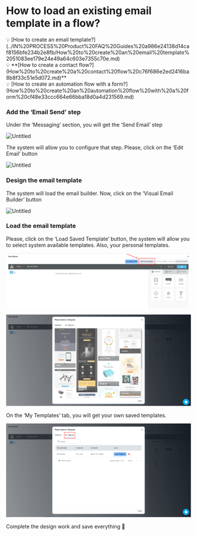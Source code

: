 # How to load an existing email template in a flow?

<aside>
💡 [How to create an email template?](../IN%20PROCESS%20Product%20FAQ%20Guides%20a986e24138d14caf8156bfe234b2e8fb/How%20to%20create%20an%20email%20template%2051083ee179e24e49a64c603e7355c70e.md)

</aside>

<aside>
💡 **[How to create a contact flow?](How%20to%20create%20a%20contact%20flow%20c76f686e2ed2416ba8b8f33c51e5d072.md)**

</aside>

 

<aside>
💡 [How to create an automation flow with a form?](How%20to%20create%20an%20automation%20flow%20with%20a%20form%20cf48e33ccc664e66bba18d0a4d231569.md)

</aside>

### Add the ‘Email Send’ step

Under the ‘Messaging’ section, you will get the ‘Send Email’ step

![Untitled](../IN%20PROCESS%20Product%20FAQ%20Guides%20a986e24138d14caf8156bfe234b2e8fb/How%20to%20create%20an%20email%20template%2051083ee179e24e49a64c603e7355c70e/Untitled.png)

The system will allow you to configure that step. Please, click on the ‘Edit Email’ button

![Untitled](../IN%20PROCESS%20Product%20FAQ%20Guides%20a986e24138d14caf8156bfe234b2e8fb/How%20to%20create%20an%20email%20template%2051083ee179e24e49a64c603e7355c70e/Untitled%201.png)

 

### Design the email template

The system will load the email builder. Now, click on the ‘Visual Email Builder’ button

![Untitled](../IN%20PROCESS%20Product%20FAQ%20Guides%20a986e24138d14caf8156bfe234b2e8fb/How%20to%20create%20an%20email%20template%2051083ee179e24e49a64c603e7355c70e/Untitled%202.png)

### Load the email template

Please, click on the ‘Load Saved Template’ button, the system will allow you to select system available templates. Also, your personal templates.

![Untitled](How%20to%20load%20an%20existing%20email%20template%20in%20a%20flow%20e706785079ea49ad9d105145ab1641a6/Untitled.png)

![Untitled](How%20to%20load%20an%20existing%20email%20template%20in%20a%20flow%20e706785079ea49ad9d105145ab1641a6/Untitled%201.png)

On the ‘My Templates’ tab, you will get your own saved templates.

![Untitled](How%20to%20load%20an%20existing%20email%20template%20in%20a%20flow%20e706785079ea49ad9d105145ab1641a6/Untitled%202.png)

Complete the design work and save everything 🙂